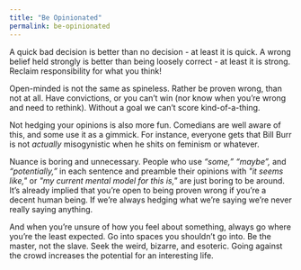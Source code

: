 ```yaml
---
title: "Be Opinionated"
permalink: be-opinionated
---
```


A quick bad decision is better than no decision - at least it is quick. A wrong belief held strongly is better than being loosely correct - at least it is strong. Reclaim responsibility for what you think!

Open-minded is not the same as spineless. Rather be proven wrong, than not at all. Have convictions, or you can’t win (nor know when you’re wrong and need to rethink). Without a goal we can’t score kind-of-a-thing.

Not hedging your opinions is also more fun. Comedians are well aware of this, and some use it as a gimmick. For instance, everyone gets that Bill Burr is not *actually* misogynistic when he shits on feminism or whatever.

Nuance is boring and unnecessary. People who use *“some,”* *“maybe”,* and *“potentially,”* in each sentence and preamble their opinions with *"it seems like,"* or *"my current mental model for this is,"* are just boring to be around. It’s already implied that you’re open to being proven wrong if you’re a decent human being. If we’re always hedging what we’re saying we’re never really saying anything.

And when you’re unsure of how you feel about something, always go where you’re the least expected. Go into spaces you shouldn’t go into. Be the master, not the slave. Seek the weird, bizarre, and esoteric. Going against the crowd increases the potential for an interesting life.
